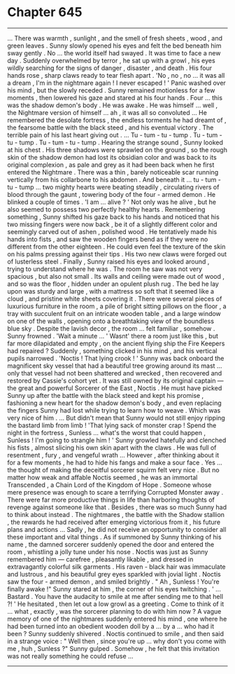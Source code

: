 
# Chapter 645


---

… There was warmth , sunlight , and the smell of fresh sheets , wood , and green leaves . Sunny slowly opened his eyes and felt the bed beneath him sway gently . No ... the world itself had swayed .
It was time to face a new day .
Suddenly overwhelmed by terror , he sat up with a growl , his eyes wildly searching for the signs of danger , disaster , and death . His four hands rose , sharp claws ready to tear flesh apart .
'No , no , no … it was all a dream , I'm in the nightmare again ! I never escaped ! '
Panic washed over his mind , but the slowly receded .
Sunny remained motionless for a few moments , then lowered his gaze and stared at his four hands . Four … this was the shadow demon's body . He was awake . He was himself … well , the Nightmare version of himself … ah , it was all so convoluted …
He remembered the desolate fortress , the endless torments he had dreamt of , the fearsome battle with the black steed , and his eventual victory . The terrible pain of his last heart giving out .
… Tu - tum - tu - tump . Tu - tum - tu - tump . Tu - tum - tu - tump .
Hearing the strange sound , Sunny looked at his chest .
His three shadows were sprawled on the ground , so the rough skin of the shadow demon had lost its obsidian color and was back to its original complexion , as pale and grey as it had been back when he first entered the Nightmare . There was a thin , barely noticeable scar running vertically from his collarbone to his abdomen .
And beneath it … tu - tum - tu - tump … two mighty hearts were beating steadily , circulating rivers of blood through the gaunt , towering body of the four - armed demon .
He blinked a couple of times .
'I am … alive ? '
Not only was he alive , but he also seemed to possess two perfectly healthy hearts .
Remembering something , Sunny shifted his gaze back to his hands and noticed that his two missing fingers were now back , be it of a slightly different color and seemingly carved out of ashen , polished wood . He tentatively made his hands into fists , and saw the wooden fingers bend as if they were no different from the other eighteen .
He could even feel the texture of the skin on his palms pressing against their tips . His two new claws were forged out of lusterless steel .
Finally , Sunny raised his eyes and looked around , trying to understand where he was .
The room he saw was not very spacious , but also not small . Its walls and ceiling were made out of wood , and so was the floor , hidden under an opulent plush rug . The bed he lay upon was sturdy and large , with a mattress so soft that it seemed like a cloud , and pristine white sheets covering it .
There were several pieces of luxurious furniture in the room , a pile of bright sitting pillows on the floor , a tray with succulent fruit on an intricate wooden table , and a large window on one of the walls , opening onto a breathtaking view of the boundless blue sky .
Despite the lavish decor , the room … felt familiar , somehow .
Sunny frowned .
'Wait a minute … '
Wasnt' there a room just like this , but far more dilapidated and empty , on the ancient flying ship the Fire Keepers had repaired ?
Suddenly , something clicked in his mind , and his vertical pupils narrowed .
'Noctis ! That lying crook ! '
Sunny was back onboard the magnificent sky vessel that had a beautiful tree growing around its mast … only that vessel had not been shattered and wrecked , then recovered and restored by Cassie's cohort yet .
It was still owned by its original captain — the great and powerful Sorcerer of the East , Noctis .
He must have picked Sunny up after the battle with the black steed and kept his promise , fashioning a new heart for the shadow demon's body , and even replacing the fingers Sunny had lost while trying to learn how to weave .
Which was very nice of him .
… But didn't mean that Sunny would not still enjoy ripping the bastard limb from limb !
'That lying sack of monster crap ! Spend the night in the fortress , Sunless … what's the worst that could happen , Sunless ! I'm going to strangle him ! '
Sunny growled hatefully and clenched his fists , almost slicing his own skin apart with the claws . He was full of resentment , fury , and vengeful wrath …
However , after thinking about it for a few moments , he had to hide his fangs and make a sour face . Yes … the thought of making the deceitful sorcerer squirm felt very nice . But no matter how weak and affable Noctis seemed , he was an immortal Transcended , a Chain Lord of the Kingdom of Hope . Someone whose mere presence was enough to scare a terrifying Corrupted Monster away .
There were far more productive things in life than harboring thoughts of revenge against someone like that .
Besides , there was so much Sunny had to think about instead . The nightmares , the battle with the Shadow stallion , the rewards he had received after emerging victorious from it , his future plans and actions …
Sadly , he did not receive an opportunity to consider all these important and vital things .
As if summoned by Sunny thinking of his name , the damned sorcerer suddenly opened the door and entered the room , whistling a jolly tune under his nose .
Noctis was just as Sunny remembered him — carefree , pleasantly likable , and dressed in extravagantly colorful silk garments . His raven - black hair was immaculate and lustrous , and his beautiful grey eyes sparkled with jovial light .
Noctis saw the four - armed demon , and smiled brightly .
" Ah , Sunless ! You're finally awake !"
Sunny stared at him , the corner of his eyes twitching .
' ... Bastard . You have the audacity to smile at me after sending me to that hell ?! '
He hesitated , then let out a low growl as a greeting .
Come to think of it ... what , exactly , was the sorcerer planning to do with him now ?
A vague memory of one of the nightmares suddenly entered his mind , one where he had been turned into an obedient wooden doll by a … by a … who had it been ?
Sunny suddenly shivered .
Noctis continued to smile , and then said in a strange voice :
" Well then , since you're up … why don't you come with me , huh , Sunless ?"
Sunny gulped .
Somehow , he felt that this invitation was not really something he could refuse …

---

